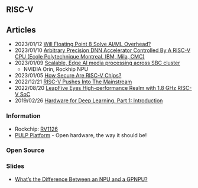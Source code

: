 ## RISC-V


## Articles

- 2023/01/12 [Will Floating Point 8 Solve AI/ML Overhead?](https://semiengineering.com/will-floating-point-8-solve-ai-ml-overhead/)
- 2023/01/10 [Arbitrary Precision DNN Accelerator Controlled By A RISC-V CPU (Ecole Polytechnique Montreal, IBM, Mila, CMC)](https://semiengineering.com/arbitrary-precision-dnn-accelerator-controlled-by-a-risc-v-cpu-ecole-polytechnique-montreal-ibm-mila-cmc/)
- 2023/01/09 [Scalable, Edge AI media processing across SBC cluster](https://www.eenewseurope.com/en/scalable-edge-ai-media-processing-across-sbc-cluster/)
	- NVIDIA Orin, Rockhip NPU
- 2023/01/05 [How Secure Are RISC-V Chips?](https://semiengineering.com/how-secure-are-risc-v-chips/)
- 2022/12/21 [RISC-V Pushes Into The Mainstream](https://semiengineering.com/risc-v-pushes-into-the-mainstream/)
- 2022/08/20 [LeapFive Eyes High-performance Realm with 1.8 GHz RISC-V SoC](https://www.allaboutcircuits.com/news/leapfive-eyes-high-performance-realm-with-1.8-ghz-risc-v-soc/)
- 2019/02/26 [Hardware for Deep Learning. Part 1: Introduction](https://blog.inten.to/hardware-for-deep-learning-current-state-and-trends-51c01ebbb6dc)



### Information
- Rockchip: [RV1126](https://www.rock-chips.com/a/en/products/RV11_Series/2020/0427/1076.html)
- [PULP Platform](https://pulp-platform.org/) - Open hardware, the way it should be!


### Open Source



### Slides
- [What’s the Difference Between an NPU and a GPNPU?](https://quadric.io/wp-content/uploads/2022/10/Whats-the-difference-between-an-NPU-and-a-GPNPU.pdf)

